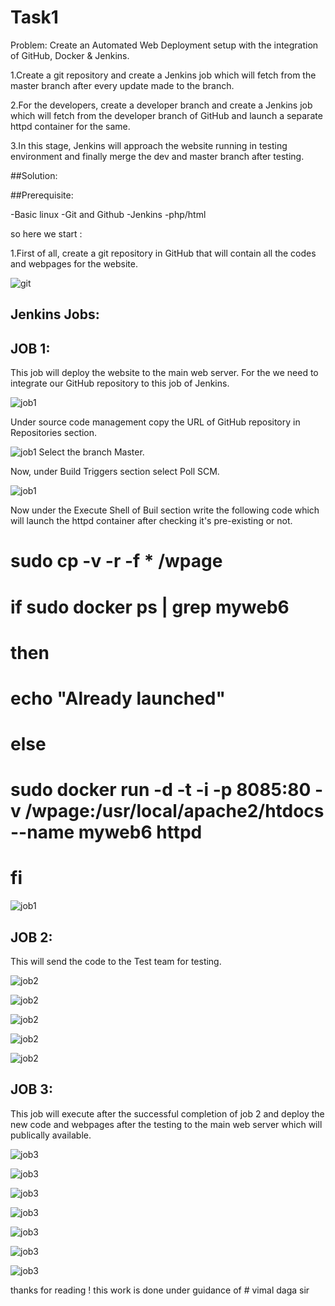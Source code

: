 # Task1 
Problem: Create an Automated Web Deployment setup with the integration of GitHub, Docker & Jenkins.

1.Create a git repository and create a Jenkins job which will fetch from the master branch after every update made to the branch.

2.For the developers, create a developer branch and create a Jenkins job which will fetch from the developer branch of GitHub and launch a separate httpd container for the same.

3.In this stage, Jenkins will approach the website running in testing environment and finally merge the dev and master branch after testing.

##Solution:

##Prerequisite:

-Basic linux
-Git and Github
-Jenkins
-php/html

so here we start :

1.First of all, create a git repository in GitHub that will contain all the codes and webpages for the website.

![git](/Home_Assignment/309.png)



## Jenkins Jobs:
## JOB 1:
This job will deploy the website to the main web server. For the we need to integrate our GitHub repository to this job of Jenkins.


![job1](/Home_Assignment/310.png)

Under source code management copy the URL of GitHub repository in Repositories section.


![job1](/Home_Assignment/311.png)
Select the branch Master.

Now, under Build Triggers section select Poll SCM.

![job1](/Home_Assignment/312.png)

Now under the Execute Shell of Buil section write the following code which will launch the httpd container after checking it's pre-existing or not.

# sudo cp -v -r -f * /wpage

# if sudo docker ps | grep myweb6

# then

# echo "Already launched"

# else

# sudo docker run -d -t -i -p 8085:80 -v /wpage:/usr/local/apache2/htdocs --name myweb6 httpd

# fi

![job1](/Home_Assignment/313.png)

## JOB 2:
This will send the code to the Test team for testing.

![job2](/Home_Assignment/314.png)

![job2](/Home_Assignment/315.png)

![job2](/Home_Assignment/316.png)

![job2](/Home_Assignment/317.png)

![job2](/Home_Assignment/327.png)


## JOB 3:
This job will execute after the successful completion of job 2 and deploy the new code and webpages after the testing to the main web server which will publically available.

![job3](/Home_Assignment/318.png)

![job3](/Home_Assignment/319.png)

![job3](/Home_Assignment/320.png)

![job3](/Home_Assignment/326.png)

![job3](/Home_Assignment/321.png)

![job3](/Home_Assignment/322.png)

![job3](/Home_Assignment/307.png)

thanks for reading !
this work is done under guidance of # vimal daga sir 
